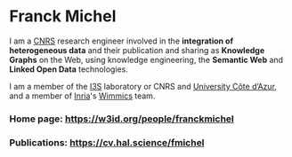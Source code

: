 # Franck Michel

I am a [CNRS](https://www.cnrs.fr/) research engineer involved in the **integration of heterogeneous data** and their publication and sharing as **Knowledge Graphs** on the Web, using knowledge engineering, the **Semantic Web** and **Linked Open Data** technologies.

I am a member of the [I3S](http://www.i3s.unice.fr/) laboratory or CNRS and [University Côte d’Azur](http://www.univ-cotedazur.fr), and a member of [Inria](https://www.inria.fr/)'s [Wimmics](https://team.inria.fr/wimmics/) team.

### Home page: https://w3id.org/people/franckmichel

### Publications: https://cv.hal.science/fmichel

